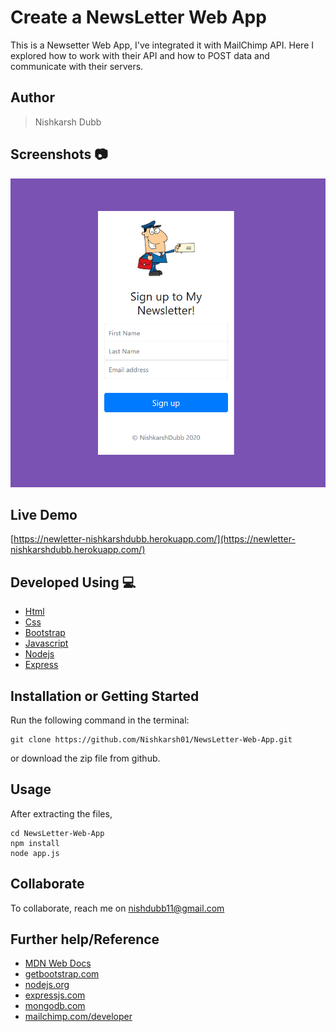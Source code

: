 # Create a NewsLetter Web App  
This is a Newsetter Web App, I've integrated it with MailChimp API. Here I explored how to work with their API and how to POST data and communicate with their servers.

## Author 
> Nishkarsh Dubb

## Screenshots 📷
![Web App](screenshots/1.png)

## Live Demo 

 [https://newletter-nishkarshdubb.herokuapp.com/](https://newletter-nishkarshdubb.herokuapp.com/)

## Developed Using 💻

+ [Html](https://developer.mozilla.org/en-US/docs/Web/HTML)
+ [Css](https://developer.mozilla.org/en-US/docs/Web/CSS)
+ [Bootstrap](https://getbootstrap.com/)
+ [Javascript](https://developer.mozilla.org/en-US/docs/Web/javascript)
+ [Nodejs](https://nodejs.org/en/)
+ [Express](http://expressjs.com/)


## Installation or Getting Started

Run the following command in the terminal:

	git clone https://github.com/Nishkarsh01/NewsLetter-Web-App.git
or download the zip file from github.
    

## Usage
After extracting the files,

    cd NewsLetter-Web-App
    npm install 
    node app.js

## Collaborate
To collaborate, reach me on [nishdubb11@gmail.com]()

## Further help/Reference

+ [MDN Web Docs](https://developer.mozilla.org/en-US/)
+ [getbootstrap.com](https://getbootstrap.com/)
+ [nodejs.org](https://nodejs.org/en/)
+ [expressjs.com](http://expressjs.com/)
+ [mongodb.com](https://www.mongodb.com/)
+ [mailchimp.com/developer](https://mailchimp.com/developer/)


    





